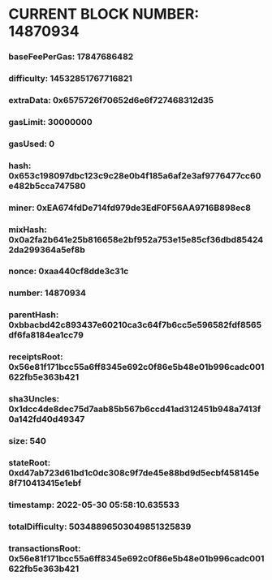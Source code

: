 # CURRENT BLOCK NUMBER: 14870934

### baseFeePerGas: 17847686482
### difficulty: 14532851767716821
### extraData: 0x6575726f70652d6e6f727468312d35
### gasLimit: 30000000
### gasUsed: 0
### hash: 0x653c198097dbc123c9c28e0b4f185a6af2e3af9776477cc60e482b5cca747580
### miner: 0xEA674fdDe714fd979de3EdF0F56AA9716B898ec8
### mixHash: 0x0a2fa2b641e25b816658e2bf952a753e15e85cf36dbd854242da299364a5ef8b
### nonce: 0xaa440cf8dde3c31c
### number: 14870934
### parentHash: 0xbbacbd42c893437e60210ca3c64f7b6cc5e596582fdf8565df6fa8184ea1cc79
### receiptsRoot: 0x56e81f171bcc55a6ff8345e692c0f86e5b48e01b996cadc001622fb5e363b421
### sha3Uncles: 0x1dcc4de8dec75d7aab85b567b6ccd41ad312451b948a7413f0a142fd40d49347
### size: 540
### stateRoot: 0xd47ab723d61bd1c0dc308c9f7de45e88bd9d5ecbf458145e8f710413415e1ebf
### timestamp: 2022-05-30 05:58:10.635533
### totalDifficulty: 50348896503049851325839
### transactionsRoot: 0x56e81f171bcc55a6ff8345e692c0f86e5b48e01b996cadc001622fb5e363b421

